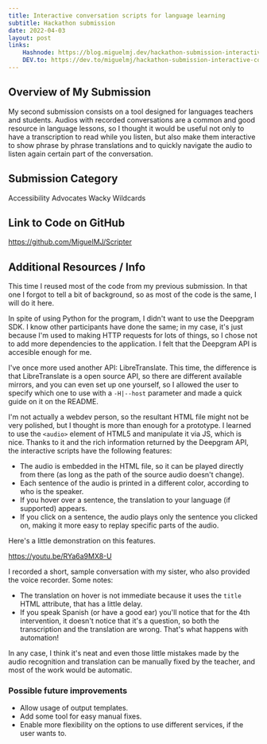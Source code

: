 ```yaml
---
title: Interactive conversation scripts for language learning
subtitle: Hackathon submission
date: 2022-04-03
layout: post
links:
    Hashnode: https://blog.miguelmj.dev/hackathon-submission-interactive-conversation-scripts-for-language-learning
    DEV.to: https://dev.to/miguelmj/hackathon-submission-interactive-conversation-scripts-for-language-learning-110c
---
```


## Overview of My Submission
My second submission consists on a tool designed for languages teachers and students. Audios with recorded conversations are a common and good resource in language lessons, so I thought it would be useful not only to have a transcription to read while you listen, but also make them interactive to show phrase by phrase translations and to quickly navigate the audio to listen again certain part of the conversation.

## Submission Category
Accessibility Advocates
Wacky Wildcards

## Link to Code on GitHub

https://github.com/MiguelMJ/Scripter

## Additional Resources / Info

This time I reused most of the code from my previous submission. In that one I forgot to tell a bit of background, so as most of the code is the same, I will do it here.

In spite of using Python for the program, I didn't want to use the Deepgram SDK. I know other participants have done the same; in my case, it's just because I'm used to making HTTP requests for lots of things, so I chose not to add more dependencies to the application. I felt that the Deepgram API is accesible enough for me.

I've once more used another API: LibreTranslate. This time, the difference is that LibreTranslate is a open source API, so there are different available mirrors, and you can even set up one yourself, so I allowed the user to specify which one to use with a `-H|--host` parameter and made a quick guide on it on the README.

I'm not actually a webdev person, so the resultant HTML file might not be very polished, but I thought is more than enough for a prototype. I learned to use the `<audio>` element of HTML5 and manipulate it via JS, which is nice. Thanks to it and the rich information returned by the Deepgram API, the interactive scripts have the following features:

- The audio is embedded in the HTML file, so it can be played directly from there (as long as the path of the source audio doesn't change).
- Each sentence of the audio is printed in a different color, according to who is the speaker.
- If you hover over a sentence, the translation to your language (if supported) appears.
- If you click on a sentence, the audio plays only the sentence you clicked on, making it more easy to replay specific parts of the audio.

Here's a little demonstration on this features.

https://youtu.be/RYa6a9MX8-U

I recorded a short, sample conversation with my sister, who also provided the voice recorder. Some notes:
- The translation on hover is not immediate because it uses the `title` HTML attribute, that has a little delay.
- If you speak Spanish (or have a good ear) you'll notice that for the 4th intervention, it doesn't notice that it's a question, so both the transcription and the translation are wrong. That's what happens with automation!

In any case, I think it's neat and even those little mistakes made by the audio recognition and translation can be manually fixed by the teacher, and most of the work would be automatic.

### Possible future improvements
- Allow usage of output templates.
- Add some tool for easy manual fixes.
- Enable more flexibility on the options to use different services, if the user wants to.

